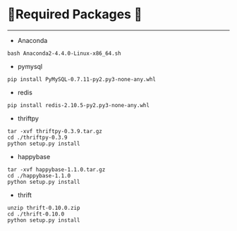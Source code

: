 
# :rocket:Required Packages :facepunch:
---

- Anaconda
```
bash Anaconda2-4.4.0-Linux-x86_64.sh
```

- pymysql
```
pip install PyMySQL-0.7.11-py2.py3-none-any.whl
```

- redis
```
pip install redis-2.10.5-py2.py3-none-any.whl
```

- thriftpy
```
tar -xvf thriftpy-0.3.9.tar.gz
cd ./thriftpy-0.3.9
python setup.py install
```

- happybase
```
tar -xvf happybase-1.1.0.tar.gz
cd ./happybase-1.1.0
python setup.py install
```

- thrift
```
unzip thrift-0.10.0.zip
cd ./thrift-0.10.0
python setup.py install
```

